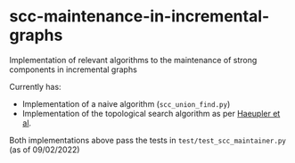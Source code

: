 # scc-maintenance-in-incremental-graphs
Implementation of relevant algorithms to the maintenance of strong components in incremental graphs

Currently has:
- Implementation of a naive algorithm (`scc_union_find.py`)
- Implementation of the topological search algorithm as per [Haeupler et al](https://dl.acm.org/doi/10.1145/2071379.2071382).

Both implementations above pass the tests in `test/test_scc_maintainer.py` (as of 09/02/2022)
